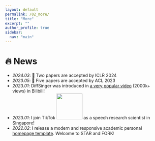 ```yaml
---
layout: default
permalink: /02_more/
title: "More"
excerpt: ""
author_profile: true
sidebar:
  nav: "main"
---
```



# 🔥 News
- *2024.03*: 🎉 Two papers are accepted by ICLR 2024
- *2023.05*: 🎉 Five papers are accepted by ACL 2023
- *2023.01*: DiffSinger was introduced in [a very popular video](https://www.bilibili.com/video/BV1uM411t7ZJ) (2000k+ views) in Bilibili!
- *2023.01*: I join TikTok <img src='./images/tiktok.png' style='width: 6em;'> as a speech research scientist in Singapore!
- *2022.02*: I release a modern and responsive academic personal [homepage template](https://github.com/RayeRen/acad-homepage.github.io). Welcome to STAR and FORK!